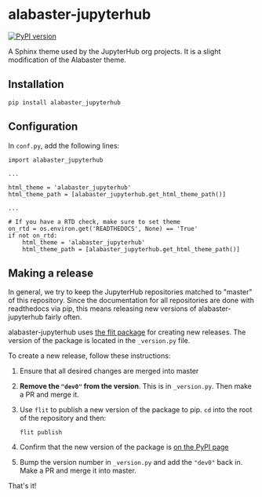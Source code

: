 # alabaster-jupyterhub

[![PyPI version](https://badge.fury.io/py/alabaster_jupyterhub.svg)](https://pypi.org/project/alabaster_jupyterhub/)

A Sphinx theme used by the JupyterHub org projects. It is a slight modification
of the Alabaster theme.

## Installation

```
pip install alabaster_jupyterhub
```

## Configuration

In `conf.py`, add the following lines:

```
import alabaster_jupyterhub

...

html_theme = 'alabaster_jupyterhub'
html_theme_path = [alabaster_jupyterhub.get_html_theme_path()]

...

# If you have a RTD check, make sure to set theme
on_rtd = os.environ.get('READTHEDOCS', None) == 'True'
if not on_rtd:
    html_theme = 'alabaster_jupyterhub'
    html_theme_path = [alabaster_jupyterhub.get_html_theme_path()]
```

## Making a release

In general, we try to keep the JupyterHub repositories matched to "master" of
this repository. Since the documentation for all repositories are done with
readthedocs via pip, this means releasing new versions of alabaster-jupyterhub
fairly often.

alabaster-jupyterhub uses [the flit package](https://flit.readthedocs.io/en/latest)
for creating new releases. The version of the package is located in the `_version.py` file.

To create a new release, follow these instructions:

1. Ensure that all desired changes are merged into master
2. **Remove the `"dev0"` from the version**. This is in `_version.py`. Then make a
   PR and merge it.
3. Use `flit` to publish a new version of the package to pip. `cd` into the root
   of the repository and then:

   ```
   flit publish
   ```
4. Confirm that the new version of the package is [on the PyPI page](https://pypi.org/project/alabaster_jupyterhub/)
5. Bump the version number in `_version.py` and add the `"dev0"` back in.
   Make a PR and merge it into master.

That's it!
